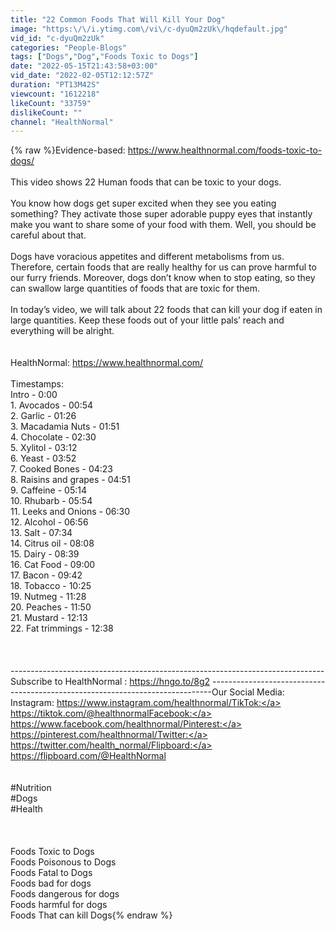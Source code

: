 ```yaml
---
title: "22 Common Foods That Will Kill Your Dog"
image: "https:\/\/i.ytimg.com\/vi\/c-dyuQm2zUk\/hqdefault.jpg"
vid_id: "c-dyuQm2zUk"
categories: "People-Blogs"
tags: ["Dogs","Dog","Foods Toxic to Dogs"]
date: "2022-05-15T21:43:58+03:00"
vid_date: "2022-02-05T12:12:57Z"
duration: "PT13M42S"
viewcount: "1612218"
likeCount: "33759"
dislikeCount: ""
channel: "HealthNormal"
---
```

{% raw %}Evidence-based: <a rel="nofollow" target="blank" href="https://www.healthnormal.com/foods-toxic-to-dogs/">https://www.healthnormal.com/foods-toxic-to-dogs/</a><br /><br />This video shows 22 Human foods that can be toxic to your dogs.<br /><br />You know how dogs get super excited when they see you eating something? They activate those super adorable puppy eyes that instantly make you want to share some of your food with them. Well, you should be careful about that.<br /><br />Dogs have voracious appetites and different metabolisms from us. Therefore, certain foods that are really healthy for us can prove harmful to our furry friends. Moreover, dogs don’t know when to stop eating, so they can swallow large quantities of foods that are toxic for them.<br /><br />In today’s video, we will talk about 22 foods that can kill your dog if eaten in large quantities. Keep these foods out of your little pals’ reach and everything will be alright.<br /><br /><br />HealthNormal: <a rel="nofollow" target="blank" href="https://www.healthnormal.com/">https://www.healthnormal.com/</a><br /><br />Timestamps:<br />Intro - 0:00<br />1. Avocados - 00:54<br />2. Garlic - 01:26<br />3. Macadamia Nuts - 01:51<br />4. Chocolate - 02:30<br />5. Xylitol - 03:12<br />6. Yeast - 03:52<br />7. Cooked Bones - 04:23<br />8. Raisins and grapes - 04:51<br />9. Caffeine - 05:14<br />10. Rhubarb - 05:54<br />11. Leeks and Onions - 06:30<br />12. Alcohol - 06:56<br />13. Salt - 07:34<br />14. Citrus oil - 08:08<br />15. Dairy - 08:39<br />16. Cat Food - 09:00<br />17. Bacon - 09:42<br />18. Tobacco - 10:25<br />19. Nutmeg - 11:28<br />20. Peaches - 11:50<br />21. Mustard - 12:13<br />22. Fat trimmings - 12:38<br /><br /><br /><br />------------------------------------------------------------------------------Subscribe to HealthNormal : <a rel="nofollow" target="blank" href="https://hngo.to/8g2">https://hngo.to/8g2</a> ------------------------------------------------------------------------------Our Social Media: Instagram: <a rel="nofollow" target="blank" href="https://www.instagram.com/healthnormal/TikTok:">https://www.instagram.com/healthnormal/TikTok:</a> <a rel="nofollow" target="blank" href="https://tiktok.com/@healthnormalFacebook:">https://tiktok.com/@healthnormalFacebook:</a> <a rel="nofollow" target="blank" href="https://www.facebook.com/healthnormal/Pinterest:">https://www.facebook.com/healthnormal/Pinterest:</a> <a rel="nofollow" target="blank" href="https://pinterest.com/healthnormal/Twitter:">https://pinterest.com/healthnormal/Twitter:</a> <a rel="nofollow" target="blank" href="https://twitter.com/health_normal/Flipboard:">https://twitter.com/health_normal/Flipboard:</a> <a rel="nofollow" target="blank" href="https://flipboard.com/@HealthNormal">https://flipboard.com/@HealthNormal</a><br /><br /><br />#Nutrition<br />#Dogs<br />#Health<br /><br /><br /><br />Foods Toxic to Dogs<br />Foods Poisonous to Dogs<br />Foods Fatal to Dogs<br />Foods bad for dogs<br />Foods dangerous for dogs<br />Foods harmful for dogs<br />Foods That can kill Dogs{% endraw %}
